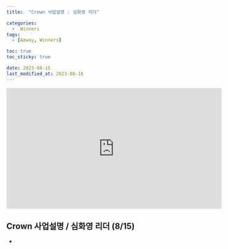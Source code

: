 ```yaml
---
title:  "Crown 사업설명 : 심화영 리더" 

categories:
  -  Winners
tags:
  - [Amway, Winners]

toc: true
toc_sticky: true

date: 2023-08-15
last_modified_at: 2023-08-16
---
```


<iframe width="560" height="315" src="https://www.youtube.com/embed/bnuZv1XhF8k" title="YouTube video player" frameborder="0" allow="accelerometer; autoplay; clipboard-write; encrypted-media; gyroscope; picture-in-picture; web-share" allowfullscreen></iframe>


## Crown 사업설명 / 심화영 리더 (8/15)

+ 